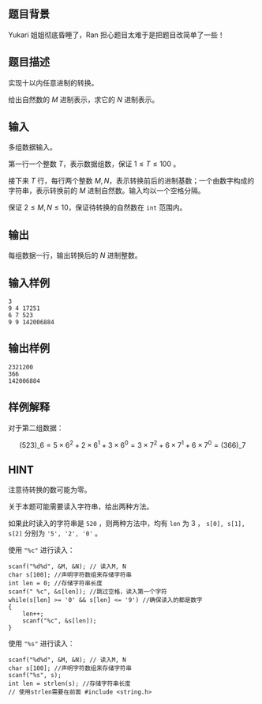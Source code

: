 ## 题目背景
Yukari 姐姐彻底昏睡了，Ran 担心题目太难于是把题目改简单了一些！

## 题目描述

实现十以内任意进制的转换。

给出自然数的 $M$ 进制表示，求它的 $N$ 进制表示。

## 输入
多组数据输入。

第一行一个整数 $T$，表示数据组数，保证 $1 \le T \le 100$ 。

接下来 $T$ 行，每行两个整数 $M,N$，表示转换前后的进制基数；一个由数字构成的字符串，表示转换前的 $M$ 进制自然数。输入均以一个空格分隔。

保证 $2 \le M,N \le 10$，保证待转换的自然数在 `int` 范围内。

## 输出
每组数据一行，输出转换后的 $N$ 进制整数。

## 输入样例
    3
    9 4 17251
    6 7 523
    9 9 142006884
## 输出样例
    2321200
    366
    142006884
## 样例解释
对于第二组数据：

$$(523)\_6=5\times 6^2+2\times 6^1+3\times 6^0=3\times 7^2+6\times 7^1+6\times 7^0=(366)\_7$$

## HINT
注意待转换的数可能为零。

关于本题可能需要读入字符串，给出两种方法。

如果此时读入的字符串是 `520` ，则两种方法中，均有 `len` 为 $3$ ， `s[0], s[1], s[2]` 分别为 `'5', '2', '0'` 。

使用 `"%c"` 进行读入：

	scanf("%d%d", &M, &N); // 读入M, N
	char s[100]; //声明字符数组来存储字符串
	int len = 0; //存储字符串长度
	scanf(" %c", &s[len]); //跳过空格，读入第一个字符
	while(s[len] >= '0' && s[len] <= '9') //确保读入的都是数字
	{
	    len++;
	    scanf("%c", &s[len]);
	}

使用 `"%s"` 进行读入：

	scanf("%d%d", &M, &N); // 读入M, N
	char s[100]; //声明字符数组来存储字符串
	scanf("%s", s);
	int len = strlen(s); //存储字符串长度
	// 使用strlen需要在前面 #include <string.h>

